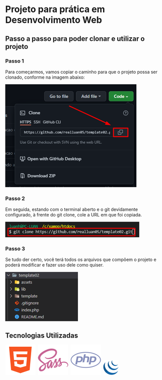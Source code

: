 # Projeto para prática em Desenvolvimento Web

## Passo a passo para poder clonar e utilizar o projeto

### Passo 1

Para começarmos, vamos copiar o caminho para que o projeto possa ser clonado, conforme na imagem abaixo:

![Passo 1](https://github.com/realluan05/template02/blob/main/assets/images/readme/passo1.png)

### Passo 2

Em seguida, estando com o terminal aberto e o git devidamente configurado, à frente do git clone, cole a URL em que foi copiada.

![Passo 2](https://github.com/realluan05/template02/blob/main/assets/images/readme/passo2.png)

### Passo 3

Se tudo der certo, você terá todos os arquivos que compõem o projeto e poderá modificar e fazer uso dele como quiser.

![Passo 3](https://github.com/realluan05/template02/blob/main/assets/images/readme/passo3.png)


## Tecnologias Utilizadas

![HTML5](https://github.com/realluan05/template02/blob/main/assets/images/readme/icon-html5.svg)&nbsp;
![SASS](https://github.com/realluan05/template02/blob/main/assets/images/readme/icon-sass.svg)&nbsp;
![PHP](https://github.com/realluan05/template02/blob/main/assets/images/readme/icon-php.svg)&nbsp;
![jQuery](https://github.com/realluan05/template02/blob/main/assets/images/readme/icon-jquery48.png)
